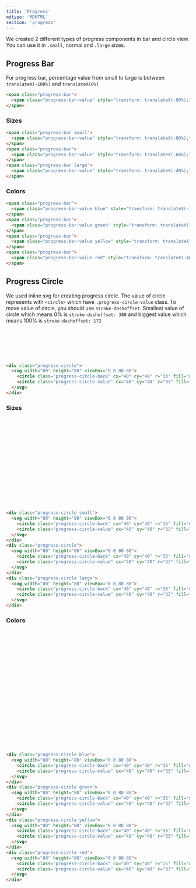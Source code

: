 ```yaml
---
title: 'Progress'
mdtype: 'MDHTML'
section: 'progress'
---
```


We created 2 different types of progress components in bar and circle view. You can use it in `.small`, normal and `.large` sizes.


## Progress Bar

For progress bar, percentage value from small to large is between `translateX(-100%)` and `translateX(0%)`

<div class="gra-s-wrapper">
  <span class="progress-bar">
    <span class="progress-bar-value" style="transform: translateX(-80%);"></span>
  </span>
</div>

```html
<span class="progress-bar">
  <span class="progress-bar-value" style="transform: translateX(-80%);"></span>
</span>
```

### Sizes

<div class="gra-s-wrapper">
  <span class="progress-bar small">
    <span class="progress-bar-value" style="transform: translateX(-80%);"></span>
  </span>
  <span class="progress-bar">
    <span class="progress-bar-value" style="transform: translateX(-60%);"></span>
  </span>
  <span class="progress-bar large">
    <span class="progress-bar-value" style="transform: translateX(-40%);"></span>
  </span>
</div>

```html
<span class="progress-bar small">
  <span class="progress-bar-value" style="transform: translateX(-80%);"></span>
</span>
<span class="progress-bar">
  <span class="progress-bar-value" style="transform: translateX(-60%);"></span>
</span>
<span class="progress-bar large">
  <span class="progress-bar-value" style="transform: translateX(-40%);"></span>
</span>
```

### Colors

<div class="gra-s-wrapper">
  <span class="progress-bar">
    <span class="progress-bar-value blue" style="transform: translateX(-70%);"></span>
  </span>
  <span class="progress-bar">
    <span class="progress-bar-value green" style="transform: translateX(-60%);"></span>
  </span>
  <span class="progress-bar">
    <span class="progress-bar-value yellow" style="transform: translateX(-50%);"></span>
  </span>
  <span class="progress-bar">
    <span class="progress-bar-value red" style="transform: translateX(-40%);"></span>
  </span>
</div>

```html
<span class="progress-bar">
  <span class="progress-bar-value blue" style="transform: translateX(-70%);"></span>
</span>
<span class="progress-bar">
  <span class="progress-bar-value green" style="transform: translateX(-60%);"></span>
</span>
<span class="progress-bar">
  <span class="progress-bar-value yellow" style="transform: translateX(-50%);"></span>
</span>
<span class="progress-bar">
  <span class="progress-bar-value red" style="transform: translateX(-40%);"></span>
</span>
```

## Progress Circle

We used inline svg for creating progress circle. The value of circle represents with `<circle>` which have `.progress-circle-value` class. To move value of circle, you should use `stroke-dashoffset`. Smallest value of circle which means 0% is `stroke-dashoffset: 380` and biggest value which means 100% is `stroke-dashoffset: 172`

<div class="gra-s-wrapper">
  <div class="progress-circle">
    <svg width="80" height="80" viewBox="0 0 80 80">
      <circle class="progress-circle-back" cx="40" cy="40" r="33" fill="none"></circle>
      <circle class="progress-circle-value" cx="40" cy="40" r="33" fill="none" style="stroke-dashoffset: 240"></circle>
    </svg>
  </div>
</div>

```html
<div class="progress-circle">
  <svg width="80" height="80" viewBox="0 0 80 80">
    <circle class="progress-circle-back" cx="40" cy="40" r="33" fill="none"></circle>
    <circle class="progress-circle-value" cx="40" cy="40" r="33" fill="none" style="stroke-dashoffset: 240"></circle>
  </svg>
</div>
```

### Sizes

<div class="gra-s-wrapper progress-circle-wrapper">
 <div class="progress-circle small">
    <svg width="80" height="80" viewBox="0 0 80 80">
      <circle class="progress-circle-back" cx="40" cy="40" r="35" fill="none"></circle>
      <circle class="progress-circle-value" cx="40" cy="40" r="33" fill="none" style="stroke-dashoffset: 240"></circle>
    </svg>
  </div>
  <div class="progress-circle">
    <svg width="80" height="80" viewBox="0 0 80 80">
      <circle class="progress-circle-back" cx="40" cy="40" r="33" fill="none"></circle>
      <circle class="progress-circle-value" cx="40" cy="40" r="33" fill="none" style="stroke-dashoffset: 240"></circle>
    </svg>
  </div>
  <div class="progress-circle large">
    <svg width="80" height="80" viewBox="0 0 80 80">
      <circle class="progress-circle-back" cx="40" cy="40" r="35" fill="none"></circle>
      <circle class="progress-circle-value" cx="40" cy="40" r="33" fill="none" style="stroke-dashoffset: 240"></circle>
    </svg>
  </div>
</div>

```html
<div class="progress-circle small">
  <svg width="80" height="80" viewBox="0 0 80 80">
    <circle class="progress-circle-back" cx="40" cy="40" r="35" fill="none"></circle>
    <circle class="progress-circle-value" cx="40" cy="40" r="33" fill="none" style="stroke-dashoffset: 240"></circle>
  </svg>
</div>
<div class="progress-circle">
  <svg width="80" height="80" viewBox="0 0 80 80">
    <circle class="progress-circle-back" cx="40" cy="40" r="33" fill="none"></circle>
    <circle class="progress-circle-value" cx="40" cy="40" r="33" fill="none" style="stroke-dashoffset: 240"></circle>
  </svg>
</div>
<div class="progress-circle large">
  <svg width="80" height="80" viewBox="0 0 80 80">
    <circle class="progress-circle-back" cx="40" cy="40" r="35" fill="none"></circle>
    <circle class="progress-circle-value" cx="40" cy="40" r="33" fill="none" style="stroke-dashoffset: 240"></circle>
  </svg>
</div>
```

### Colors

<div class="gra-s-wrapper progress-circle-wrapper">
  <div class="progress-circle blue">
    <svg width="80" height="80" viewBox="0 0 80 80">
      <circle class="progress-circle-back" cx="40" cy="40" r="35" fill="none"></circle>
      <circle class="progress-circle-value" cx="40" cy="40" r="33" fill="none" style="stroke-dashoffset: 240"></circle>
    </svg>
  </div>
  <div class="progress-circle green">
    <svg width="80" height="80" viewBox="0 0 80 80">
      <circle class="progress-circle-back" cx="40" cy="40" r="35" fill="none"></circle>
      <circle class="progress-circle-value" cx="40" cy="40" r="33" fill="none" style="stroke-dashoffset: 240"></circle>
    </svg>
  </div>
  <div class="progress-circle yellow">
    <svg width="80" height="80" viewBox="0 0 80 80">
      <circle class="progress-circle-back" cx="40" cy="40" r="35" fill="none"></circle>
      <circle class="progress-circle-value" cx="40" cy="40" r="33" fill="none" style="stroke-dashoffset: 240"></circle>
    </svg>
  </div>
  <div class="progress-circle red">
    <svg width="80" height="80" viewBox="0 0 80 80">
      <circle class="progress-circle-back" cx="40" cy="40" r="35" fill="none"></circle>
      <circle class="progress-circle-value" cx="40" cy="40" r="33" fill="none" style="stroke-dashoffset: 240"></circle>
    </svg>
  </div>
</div>

```html
<div class="progress-circle blue">
  <svg width="80" height="80" viewBox="0 0 80 80">
    <circle class="progress-circle-back" cx="40" cy="40" r="35" fill="none"></circle>
    <circle class="progress-circle-value" cx="40" cy="40" r="33" fill="none" style="stroke-dashoffset: 240"></circle>
  </svg>
</div>
<div class="progress-circle green">
  <svg width="80" height="80" viewBox="0 0 80 80">
    <circle class="progress-circle-back" cx="40" cy="40" r="35" fill="none"></circle>
    <circle class="progress-circle-value" cx="40" cy="40" r="33" fill="none" style="stroke-dashoffset: 240"></circle>
  </svg>
</div>
<div class="progress-circle yellow">
  <svg width="80" height="80" viewBox="0 0 80 80">
    <circle class="progress-circle-back" cx="40" cy="40" r="35" fill="none"></circle>
    <circle class="progress-circle-value" cx="40" cy="40" r="33" fill="none" style="stroke-dashoffset: 240"></circle>
  </svg>
</div>
<div class="progress-circle red">
  <svg width="80" height="80" viewBox="0 0 80 80">
    <circle class="progress-circle-back" cx="40" cy="40" r="35" fill="none"></circle>
    <circle class="progress-circle-value" cx="40" cy="40" r="33" fill="none" style="stroke-dashoffset: 240"></circle>
  </svg>
</div>
```
